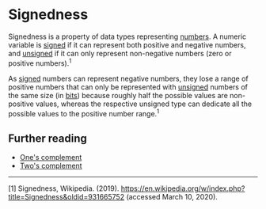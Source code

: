 # Signedness

Signedness is a property of data types representing [numbers][type-number]. A numeric variable is [signed][type-signed] if it can represent both positive and negative numbers, and [unsigned][type-unsigned] if it can only represent non-negative numbers (zero or positive numbers).<sup>1</sup>

As [signed][type-signed] numbers can represent negative numbers, they lose a range of positive numbers that can only be represented with [unsigned][type-unsigned] numbers of the same size (in [bits][type-bit]) because roughly half the possible values are non-positive values, whereas the respective unsigned type can dedicate all the possible values to the positive number range.<sup>1</sup>

## Further reading

- [One's complement][wiki-ones-complement]
- [Two's complement][wiki-twos-complement]

---

[1] Signedness, Wikipedia. (2019). https://en.wikipedia.org/w/index.php?title=Signedness&oldid=931665752 (accessed March 10, 2020).

[type-bit]: ../types/bit.md
[type-number]: ../types/number.md
[type-signed]: ../types/signed.md
[type-unsigned]: ../types/unsigned.md
[wiki-ones-complement]: https://en.wikipedia.org/wiki/Ones%27_complement
[wiki-twos-complement]: https://en.wikipedia.org/wiki/Two%27s_complement
